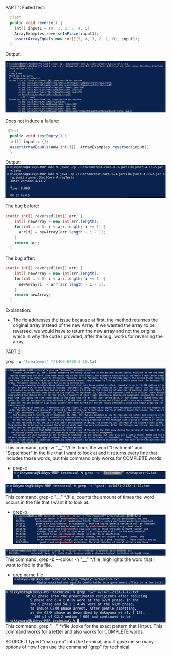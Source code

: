PART 1:
Failed test:

``` java
  @Test
  public void reverse() {
    int[] input1 = {0, 1, 2, 3, 4, 5};
    ArrayExamples.reverseInPlace(input1);
    assertArrayEquals(new int[]{5, 4, 3, 2, 1, 0}, input1);
  }
```
Output:

![Image](failedOutput.png)


Does not induce a failure:
``` java
 @Test 
  public void testEmpty() {
  int[] input = {};
  assertArrayEquals(new int[]{}, ArrayExamples.reversed(input));
  }
```

Output: 
![Image](passedFailCode.png)

The bug before:
``` java
static int[] reversed(int[] arr) {
    int[] newArray = new int[arr.length];
    for(int i = 0; i < arr.length; i += 1) {
      arr[i] = newArray[arr.length - i - 1];
    }
    return arr;
  }
```
The bug after:
``` java
static int[] reversed(int[] arr) {
    int[] newArray = new int[arr.length];
    for(int i = 0; i < arr.length; i += 1) {
      newArray[i] = arr[arr.length - i - 1];
    }
    return newArray;
  }
```


Explanation: 
- The fix addresses the issue because at first, the method returnes the original array
instead of the new Array. If we wanted the array to be reversed, we would have to return
the new array and not the original which is why the code I provided, after the bug, works
for reversing the array. 

PART 2:
``` java
grep -w "treatment" */1468-6708-3-10.txt
```

![Image](grep-w-ex2.png)
This command, grep-w "__" */file ,finds the word "treatment" and "September" in the file that
I want to look at and it returns every line that includes those words, but this command only works
for COMPLETE words.


- grep-c
![Image](grep-c.png)

![Image](grep-c-ex2.png)
This command, grep-c "__" */file ,counts the amount of times the word occurs in the
file that I want it to look at. 


- grep-b
![Image](grep-b.png)

![Image](grep-b-ex2.png)
This command, grep -b --colour -n "__" */file ,highlights the word that I
want to find in the file. 


- grep name file
![Image](grep-name.png)

![Image](grep-name-ex2.png)
This command, grep "__" */file ,looks for the exact pattern that I input. This command
works for a letter and also works for COMPLETE words. 



SOURCE: I typed "man grep" into the terminal, and it gave me so many options of how
I can use the command "grep" for technical. 







